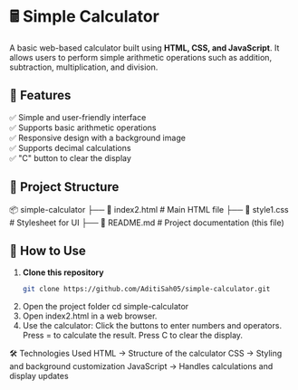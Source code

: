 # 🖩 Simple Calculator

A basic web-based calculator built using **HTML, CSS, and JavaScript**. It allows users to perform simple arithmetic operations such as addition, subtraction, multiplication, and division.

## 📌 Features  
✅ Simple and user-friendly interface  
✅ Supports basic arithmetic operations  
✅ Responsive design with a background image  
✅ Supports decimal calculations  
✅ "C" button to clear the display  

## 📂 Project Structure  

📦 simple-calculator ├── 📄 index2.html # Main HTML file ├── 📄 style1.css # Stylesheet for UI ├── 📜 README.md # Project documentation (this file)


## 🚀 How to Use  

1. **Clone this repository**  
   ```sh
   git clone https://github.com/AditiSah05/simple-calculator.git
2. Open the project folder
   cd simple-calculator
3. Open index2.html in a web browser.
4. Use the calculator:
    Click the buttons to enter numbers and operators.
    Press = to calculate the result.
    Press C to clear the display.

🛠 Technologies Used
HTML → Structure of the calculator
CSS → Styling and background customization
JavaScript → Handles calculations and display updates
